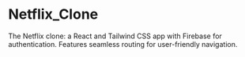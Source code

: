 # Netflix_Clone
The Netflix clone: a React and Tailwind CSS app with Firebase for authentication. Features seamless routing for user-friendly navigation.
